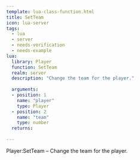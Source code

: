 ```yaml
---
template: lua-class-function.html
title: SetTeam
icon: lua-server
tags:
  - lua
  - server
  - needs-verification
  - needs-example
lua:
  library: Player
  function: SetTeam
  realm: server
  description: "Change the team for the player."
  
  arguments:
  - position: 1
    name: "player"
    type: Player
  - position: 2
    name: "team"
    type: number
  returns:
    
---
```


<div class="lua__search__keywords">
Player:SetTeam &#x2013; Change the team for the player.
</div>
